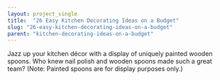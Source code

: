 ```yaml
---
layout: project_single
title:  "26 Easy Kitchen Decorating Ideas on a Budget"
slug: "26-easy-kitchen-decorating-ideas-on-a-budget"
parent: "kitchen-decorating-ideas-on-a-budget"
---
```

Jazz up your kitchen décor with a display of uniquely painted wooden spoons. Who knew nail polish and wooden spoons made such a great team? (Note: Painted spoons are for display purposes only.)